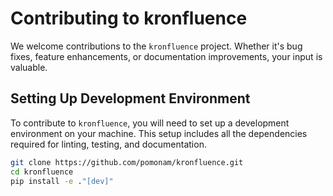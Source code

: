 # Contributing to kronfluence

We welcome contributions to the `kronfluence` project. Whether it's bug fixes, feature enhancements, or documentation improvements, your input is valuable. 

## Setting Up Development Environment

To contribute to `kronfluence`, you will need to set up a development environment on your machine. This setup includes all the dependencies required for linting, testing, and documentation.

```bash
git clone https://github.com/pomonam/kronfluence.git
cd kronfluence
pip install -e ."[dev]"
```